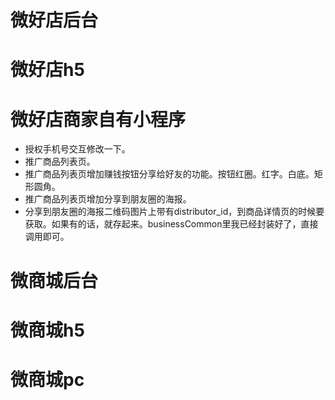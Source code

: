 # 微好店后台

# 微好店h5

# 微好店商家自有小程序
* 授权手机号交互修改一下。
* 推广商品列表页。
* 推广商品列表页增加赚钱按钮分享给好友的功能。按钮红圈。红字。白底。矩形圆角。
* 推广商品列表页增加分享到朋友圈的海报。
* 分享到朋友圈的海报二维码图片上带有distributor_id，到商品详情页的时候要获取。如果有的话，就存起来。businessCommon里我已经封装好了，直接调用即可。

# 微商城后台

# 微商城h5

# 微商城pc
